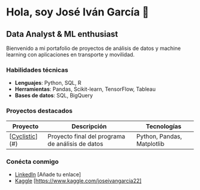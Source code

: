 # Hola, soy José Iván García 👋

## Data Analyst & ML enthusiast

Bienvenido a mi portafolio de proyectos de análisis de datos y machine learning con aplicaciones en transporte y movilidad.

### Habilidades técnicas
- **Lenguajes**: Python, SQL, R
- **Herramientas**: Pandas, Scikit-learn, TensorFlow, Tableau
- **Bases de datos**: SQL, BigQuery

### Proyectos destacados
| Proyecto | Descripción | Tecnologías |
|----------|-------------|------------|
| [[Cyclistic](https://github.com/JigarciaC/Cyclistic)](#) | Proyecto final del programa de análisis de datos | Python, Pandas, Matplotlib |

### Conécta conmigo
- [LinkedIn](#) [Añade tu enlace]
- [Kaggle](#) [https://www.kaggle.com/joseivangarcia22]
